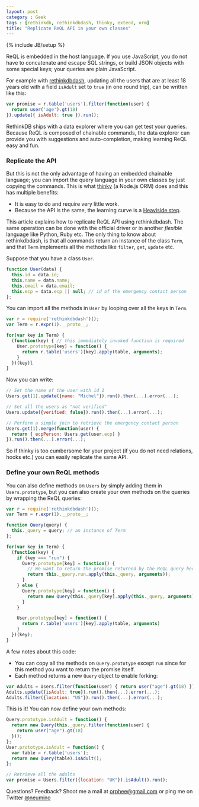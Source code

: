 ```yaml
---
layout: post
category : Geek
tags : [rethinkdb, rethinkdbdash, thinky, extend, orm]
title: "Replicate ReQL API in your own classes"
---
```

{% include JB/setup %}


ReQL is embedded in the host language. If you use JavaScript,
you do not have to concatenate and escape SQL strings, or build JSON
objects with some special keys; your queries are plain JavaScript.


For example with [rethinkdbdash](https://github.com/neumino/rethinkdbdash),
updating all the users that are at least 18 years old with a field `isAdult`
set to `true` (in one round trip), can be written like this:

```js
var promise = r.table('users').filter(function(user) {
  return user('age').gt(18)
}).update({ isAdult: true }).run();
```

RethinkDB ships with a data explorer where you can get test your queries.
Because ReQL is composed of chainable commands, the data explorer can provide
you with suggestions and auto-completion, making learning ReQL easy and fun.

### Replicate the API

But this is not the only advantage of having an embedded chainable language;
you can import the query language in your own classes by just copying
the commands. This is what [thinky](https://www.justonepixel.com/thinky) (a Node.js ORM)
does and this has multiple benefits:

- It is easy to do and require very little work.
- Because the API is the same, the learning curve is a [Heaviside step](http://en.wikipedia.org/wiki/Heaviside_step_function).

This article explains how to replicate ReQL API using rethinkdbdash. The same
operation can be done with the official driver or in another _flexible_ language like Python, Ruby etc.
The only thing to know about rethinkdbdash, is that all commands return an instance of the class `Term`, and that
`Term` implements all the methods like `filter`, `get`, `update` etc.

Suppose that you have a class `User`.

```js
function User(data) {
  this.id = data.id;
  this.name = data.name;
  this.email = data.email;
  this.ecp = data.ecp || null; // id of the emergency contact person
};
```

You can import all the methods in `User` by looping over all the keys
in `Term`.

```js
var r = require('rethinkdbdash')();
var Term = r.expr(1).__proto__;

for(var key in Term) {
  (function(key) { // this immediately invoked function is required
    User.prototype[key] = function() {
      return r.table('users')[key].apply(table, arguments);
    }
  })(key)l
}
```

Now you can write:

```js
// Set the name of the user with id 1
Users.get(1).update({name: "Michel"}).run().then(...).error(...);

// Set all the users as "not verified"
Users.update({verified: false}).run().then(...).error(...);

// Perform a simple join to retrieve the emergency contact person
Users.get(1).merge(function(user) {
  return { ecpPerson: Users.get(user.ecp) }
}).run().then(...).error(...);
```

So if thinky is too cumbersome for your project (if you do
not need relations, hooks etc.) you can easily replicate the same API.


### Define your own ReQL methods

You can also define methods on `Users` by simply adding them in `Users.prototype`, but
you can also create your own methods on the queries by wrapping the ReQL queries:

```js
var r = require('rethinkdbdash')();
var Term = r.expr(1).__proto__;

function Query(query) {
  this._query = query; // an instance of Term
};

for(var key in Term) {
  (function(key) {
    if (key === "run") {
      Query.prototype[key] = function() {
        // We want to return the promise returned by the ReQL query here
        return this._query.run.apply(this._query, arguments));
      }
    } else {
      Query.prototype[key] = function() {
        return new Query(this._query[key].apply(this._query, arguments));
      }
    }

    User.prototype[key] = function() {
      return r.table('users')[key].apply(table, arguments)
    }
  })(key);
}
```

A few notes about this code:

- You can copy all the methods on `Query.prototype` except `run` since for this
method you want to return the promise itself.
- Each method returns a new `Query` object to enable forking:

```js
var Adults = Users.filter(function(user) { return user("age").gt(18) });
Adults.update({isAdult: true}).run().then(...).error(...);
Adults.filter({location: "US"}).run().then(...).error(...);
```

This is it! You can now define your own methods:

```js
Query.prototype.isAdult = function() {
  return new Query(this._query.filter(function(user) {
    return user("age").gt(18)
  }));
};
User.prototype.isAdult = function() {
  var table = r.table('users');
  return new Query(table).isAdult();
};

// Retrieve all the adults
var promise = Users.filter({location: "UK"}).isAdult().run();
```

Questions? Feedback? Shoot me a mail at [orphee@gmail.com](mailto:orphee@gmail.com)
or ping me on Twitter [@neumino](https://twitter.com/neumino)
